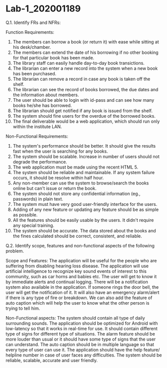# Lab-1_202001189


Q.1. Identify FRs and NFRs:

Function Requirements:
1. The members can borrow a book (or return it) with ease while sitting at his desk/chamber.
2. The members can extend the date of his borrowing if no other booking for that particular book has been made.
3. The library staff can easily handle day-to-day book transictions.
4. The librarian can enter a new record into the system when a new book has been purchased.
5. The librarian can remove a record in case any book is taken off the shelf.
6. The librarian can see the record of books borrowed, the due dates and the information about members.
7. The user should be able to login with id-pass and can see how many books he/she has borrowed.
8. The librarian should get notified if any book is issued from the shelf.
9. The system should fine users for the overdue of the borrowed books.
10. The final deliverable would be a web application, which should run only within the institute LAN.

Non-Functional Requirements:
1. The system's performance should be better. It should give the results fast when the user is searching for any books.
2. The system should be scalable. Increase in number of users should not degrade the performance.
3. The web application must be made using the recent HTML 5.
4. The system should be reliable and maintainable. If any system failure occurs, it should be resolve within half hour.
5. Any non-member can use the system to browse/search the books online but can't issue or return the book.
6. The system should not store any confidential information (eg., passwords) in plain text.
7. The system must have very good user-friendly interface for the users.
8. Adding of any new feature or updating any feature should be as simple as possible.
9. All the features should be easily usable by the users. It didn't require any special training.
10. The system should be accurate. The data stored about the books and the fines calculated should be correct, consistent, and reliable.


Q.2. Identify scope, features and non-functional aspects of the following problem.

Scope and Features:
    The application will be useful for the people who are suffering from disabling hearing loss disease. The application will use artificial intelligence to recognize key sound events of interest to this community, such as car horns and babies etc. The user will get to know it by immediate alerts and continual logging. There will be a notification system also available in the application. If someone rings the door bell, the user will get the notification of it. It will also have an emergency alarm/alert if there is any type of fire or breakdown. We can also add the feature of auto caption which will help the user to know what the other person is trying to tell him.
    
Non-Functional aspects:
    The system should contain all type of daily surrounding sounds. The application should be optimized for Android with low-latency so that it works in real-time for use. It should contain different type of signs for different type of situations. The alarm feature should be more louder than usual or it should have some type of signs that the user can understand. The auto caption should be in multiple language so that every type of user can use it. The application should have the help feature/ helpline number in case of user faces any difficulties. The system should be reliable, scalable, accurate and user friendly.
